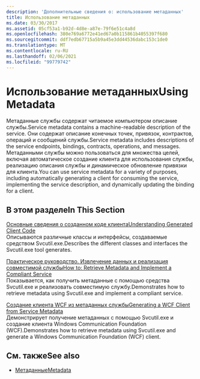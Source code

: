 ```yaml
---
description: 'Дополнительные сведения о: использование метаданных'
title: Использование метаданных
ms.date: 03/30/2017
ms.assetid: 05cf53a1-b92d-4d8e-a87e-79f6e51c4a8d
ms.openlocfilehash: 380e769a6772e41ed67a0b115861b4055397f680
ms.sourcegitcommit: ddf7edb67715a5b9a45e3dd44536dabc153c1de0
ms.translationtype: MT
ms.contentlocale: ru-RU
ms.lasthandoff: 02/06/2021
ms.locfileid: "99779742"
---
```

# <a name="using-metadata"></a><span data-ttu-id="b1214-103">Использование метаданных</span><span class="sxs-lookup"><span data-stu-id="b1214-103">Using Metadata</span></span>

<span data-ttu-id="b1214-104">Метаданные службы содержат читаемое компьютером описание службы.</span><span class="sxs-lookup"><span data-stu-id="b1214-104">Service metadata contains a machine-readable description of the service.</span></span> <span data-ttu-id="b1214-105">Они содержат описание конечных точек, привязок, контрактов, операций и сообщений службы.</span><span class="sxs-lookup"><span data-stu-id="b1214-105">Service metadata includes descriptions of the service endpoints, bindings, contracts, operations, and messages.</span></span> <span data-ttu-id="b1214-106">Метаданными службы можно пользоваться для множества целей, включая автоматическое создание клиента для использования службы, реализацию описания службы и динамическое обновление привязки для клиента.</span><span class="sxs-lookup"><span data-stu-id="b1214-106">You can use service metadata for a variety of purposes, including automatically generating a client for consuming the service, implementing the service description, and dynamically updating the binding for a client.</span></span>  
  
## <a name="in-this-section"></a><span data-ttu-id="b1214-107">В этом разделе</span><span class="sxs-lookup"><span data-stu-id="b1214-107">In This Section</span></span>  

 [<span data-ttu-id="b1214-108">Основные сведения о созданном коде клиента</span><span class="sxs-lookup"><span data-stu-id="b1214-108">Understanding Generated Client Code</span></span>](understanding-generated-client-code.md)  
 <span data-ttu-id="b1214-109">Описываются различные классы и интерфейсы, создаваемые средством Svcutil.exe.</span><span class="sxs-lookup"><span data-stu-id="b1214-109">Describes the different classes and interfaces the Svcutil.exe tool generates.</span></span>  
  
 [<span data-ttu-id="b1214-110">Практическое руководство. Извлечение данных и реализация совместимой службы</span><span class="sxs-lookup"><span data-stu-id="b1214-110">How to: Retrieve Metadata and Implement a Compliant Service</span></span>](how-to-retrieve-metadata-and-implement-a-compliant-service.md)  
 <span data-ttu-id="b1214-111">Показывается, как получить метаданные с помощью средства Svcutil.exe и реализовать совместимую службу.</span><span class="sxs-lookup"><span data-stu-id="b1214-111">Demonstrates how to retrieve metadata using Svcutil.exe and implement a compliant service.</span></span>  
  
 [<span data-ttu-id="b1214-112">Создание клиента WCF из метаданных службы</span><span class="sxs-lookup"><span data-stu-id="b1214-112">Generating a WCF Client from Service Metadata</span></span>](generating-a-wcf-client-from-service-metadata.md)  
 <span data-ttu-id="b1214-113">Демонстрирует получение метаданных с помощью Svcutil.exe и создание клиента Windows Communication Foundation (WCF).</span><span class="sxs-lookup"><span data-stu-id="b1214-113">Demonstrates how to retrieve metadata using Svcutil.exe and generate a Windows Communication Foundation (WCF) client.</span></span>  
  
## <a name="see-also"></a><span data-ttu-id="b1214-114">См. также</span><span class="sxs-lookup"><span data-stu-id="b1214-114">See also</span></span>

- [<span data-ttu-id="b1214-115">Метаданные</span><span class="sxs-lookup"><span data-stu-id="b1214-115">Metadata</span></span>](metadata.md)
